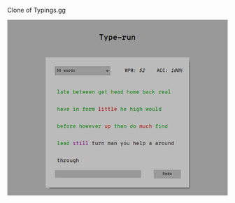 Clone of Typings.gg

<p align="center"> 
<img src="typerun_Capture.png" heigth="400px" width="550" >
</p>